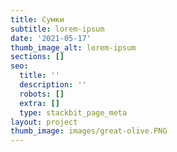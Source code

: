 ```yaml
---
title: Сумки
subtitle: lorem-ipsum
date: '2021-05-17'
thumb_image_alt: lorem-ipsum
sections: []
seo:
  title: ''
  description: ''
  robots: []
  extra: []
  type: stackbit_page_meta
layout: project
thumb_image: images/great-olive.PNG
---
```

